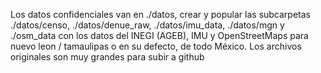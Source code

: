 Los datos confidenciales van en ./datos, crear y popular las subcarpetas ./datos/censo, ./datos/denue_raw, ./datos/imu_data, ./datos/mgn y ./osm_data con los datos del INEGI (AGEB), IMU y OpenStreetMaps para nuevo leon / tamaulipas o en su defecto, de todo México. Los archivos originales son muy grandes para subir a github
